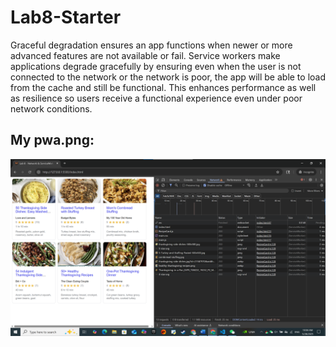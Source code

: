 # Lab8-Starter
Graceful degradation ensures an app functions  when newer or more advanced features are not available or fail. Service workers make applications degrade gracefully by ensuring even when the user is not connected to the network or the network is poor, the app will be able to load from the cache and still be functional. This enhances performance as well as resilience so users receive a functional experience even under poor network conditions.  
## My pwa.png:
![pwa.png](https://github.com/leonardshi058/Lab8_Starter/blob/main/f2cacd9459a209c9ec3342b49c60ab1.png)
